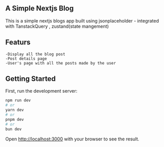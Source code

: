 ## A Simple Nextjs Blog 
This is a simple nextjs blogs app built using jsonplaceholder - integrated with TanstackQuery ,  zustand(state mangement) 
## Featurs 
    -Display all the blog post
    -Post details page
    -User's page with all the posts made by the user

## Getting Started

First, run the development server:

```bash
npm run dev
# or
yarn dev
# or
pnpm dev
# or
bun dev
```

Open [http://localhost:3000](http://localhost:3000) with your browser to see the result.




